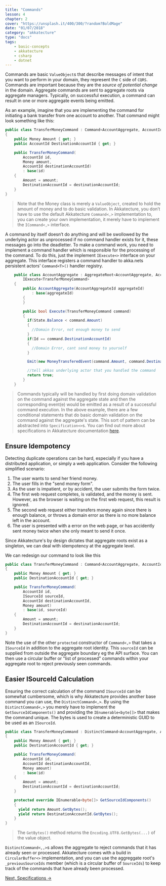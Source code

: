 ```yaml
---
title: "Commands"
lesson: 4
chapter: 2
cover: "https://unsplash.it/400/300/?random?BoldMage"
date: "01/07/2018"
category: "akkatecture"
type: "docs"
tags:
    - basic-concepts
    - akkatecture
    - csharp
    - dotnet
---
```


Commands are basic `ValueObject`s that describe messages of intent that you want to perform in your domain, they represent the `C` side of `CQRS`. Commands are important because they are the *source of potential change* in the domain. Aggregate commands are sent to aggregate roots via aggregate managers. Typically, on successful execution, a command can result in one or more aggregate events being emitted.

As an example, imagine that you are implementing the command for initiating a bank transfer from one account to another. That command might look something like this:

```csharp
public class TransferMoneyCommand : Command<AccountAggregate, AccountId>
{
    public Money Amount { get; }
    public AccountId DestinationAccountId { get; }

    public TransferMoneyCommand(
        AccountId id,
        Money amount,
        AccountId destinationAccountId)
        : base(id)
    {
        Amount = amount;
        DestinationAccountId = destinationAccountId;
    }
}
```

> Note that the Money class is merely a `ValueObject`, created to hold the amount of money and to do basic validation. In Akkatecture, you don’t have to use the default Akkatecture `Command<,>` implementation to, you can create your own implementation, it merely have to implement the `ICommand<,>` interface.

A command by itself doesn’t do anything and will be swollowed by the underlying actor as unprocessed if no command handler exists for it, these messages go into the deadletter. To make a command work, you need to implement a command handler which is responsible for the processing of the command. To do this, just the implement `IExecute<>` interface on your aggregate. This interface registers a command handler to akka.nets persistent actors' `Command<T>()` handler registry.

```csharp
    public class AccountAggregate : AggregateRoot<AccountAggregate, AccountAggregateId, AccountState>,
        IExecute<TransferMoneyCommand>
    {
        public AccountAggregate(AccountAggregateId aggregateId)
            : base(aggregateId)
        {
        }

        public bool Execute(TransferMoneyCommand command)
        {
          if(State.Balance < command.Amount)
          {
            //Domain Error, not enough money to send
          }
          if(Id == command.DestinationAccountId)
          {
            //Domain Error, cant send money to yourself
          }

          Emit(new MoneyTransferedEvent(command.Amount, command.DestinationAccountId));

          //tell akkas underlying actor that you handled the command
          return true;
        }
    }
```

> Commands typically will be handled by first doing domain validation on the command against the aggregate state and then the corresponding event(e) would be emitted as a result of a successful command execution. In the above example, there are a few conditional statements that do basic domain validation on the command against the aggregate's state. This sort of pattern can be abstracted into `Specification<>`s. You can find out more about specifications in Akkatecture documentation [here](/docs/specifications).

## Ensure Idempotency

Detecting duplicate operations can be hard, especially if you have a distributed application, or simply a web application. Consider the following simplified scenario:

1. The user wants to send her friend money.
2. The user fills in the "send money form".
3. As the user is impatient, or by accident, the user submits the form twice.
4. The first web request completes, is validated, and the money is sent. However, as the browser is waiting on the first web request, this result is ignored.
5. The second web request either transfers money again since there is enough balance, or  throws a domain error as there is no more balance left in the account.
6. The user is presented with a error on the web page, or has accidently sent money twice when she only meant to send it once.

Since Akkatecture's by design dictates that aggregate roots exist as a singleton, we can deal with idempotency at the aggregate level.

We can redesign our command to look like this

```csharp
public class TransferMoneyCommand : Command<AccountAggregate, AccountId>
{
    public Money Amount { get; }
    public DestinationAccountId { get; }

    public TransferMoneyCommand(
        AccountId id,
        ISourceId sourceId,
        AccountId destinationAccountId,
        Money amount)
        : base(id, sourceId)
    {
        Amount = amount;
        DestinationAccountId = destinationAccountId;
    }
}
```

Note the use of the other `protected` constructor of `Command<,>` that takes a `ISourceId` in addition to the aggregate root identity. This `sourceId` can be supplied from outside the aggregate boundary eg the API surface.
You can then use a circular buffer or "list of processed" commands within your aggregate root to reject previously seen commands.

## Easier ISourceId Calculation
Ensuring the correct calculation of the command `ISourceId` can be somewhat cumbersome, which is why Akkatecture provides another base command you can use, the `DistinctCommand<,>`. By using the `DistinctCommand<,>` you merely have to implement the `GetSourceIdComponents()` and providing the `IEnumerable<byte[]>` that makes the command unique. The bytes is used to create a deterministic GUID to be used as an `ISourceId`.

```csharp
public class TransferMoneyCommand : DistinctCommand<AccountAggregate, AccountId>
{
    public Money Amount { get; }
    public DestinationAccountId { get; }

    public TransferMoneyCommand(
        AccountId id,
        AccountId destinationAccountId,
        Money amount)
        : base(id)
    {
        Amount = amount;
        DestinationAccountId = destinationAccountId;
    }

    protected override IEnumerable<byte[]> GetSourceIdComponents()
    {
      yield return Amount.GetBytes();
      yield return DestinationAccountId.GetBytes();
    }
}
```

> The `GetBytes()` method returns the `Encoding.UTF8.GetBytes(...)` of the value object.

`DistinctCommand<,,>`s allows the aggregate to reject commands that it has already seen or processed. Akkatecture comes with a build in `CircularBuffer<>` implementation, and you can use the aggreggate root's `_previousSourceIds` member (which is a circular buffer of `SourceIds`) to keep track of the commands that have already been processed.

[Next, Specifications →](/docs/specifications)